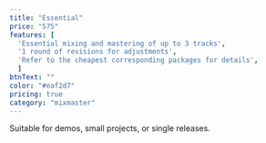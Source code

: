 ```yaml
---
title: "Essential"
price: "575"
features: [
  'Essential mixing and mastering of up to 3 tracks', 
  '1 round of revisions for adjustments',
  'Refer to the cheapest corresponding packages for details', 
  ]
btnText: ""
color: "#eaf2d7"
pricing: true
category: "mixmaster"
---
```


Suitable for demos, small projects, or single releases.